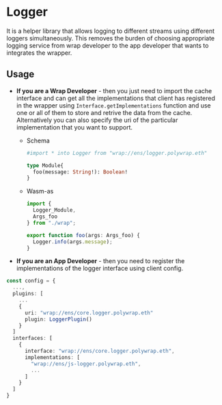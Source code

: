 # Logger
It is a helper library that allows logging to different streams using different loggers simultaneously. This removes the burden of choosing appropriate logging service from wrap developer to the app developer that wants to integrates the wrapper.

## Usage

- **If you are a Wrap Developer** - then you just need to import the cache interface and can get all the implementations that client has registered in the wrapper using `Interface.getImplementations` function and use one or all of them to store and retrive the data from the cache. Alternatively you can also specify the uri of the particular implementation that you want to support.

  - Schema
    ```graphql
    #import * into Logger from "wrap://ens/logger.polywrap.eth"

    type Module{
      foo(message: String!): Boolean!
    }
    ```
  
  - Wasm-as
    ```ts
    import { 
      Logger_Module,
      Args_foo
    } from "./wrap";

    export function foo(args: Args_foo) {
      Logger.info(args.message);
    }
    ```
  


- **If you are an App Developer** - then you need to register the implementations of the logger interface using client config.

```ts
const config = {
  ...,
  plugins: [
    ...
    {
      uri: "wrap://ens/core.logger.polywrap.eth"
      plugin: LoggerPlugin()
    }
  ]
  interfaces: [
    {
      interface: "wrap://ens/core.logger.polywrap.eth",
      implementations: [
        "wrap://ens/js-logger.polywrap.eth",
        ...
      ]
    }
  ]
}
```